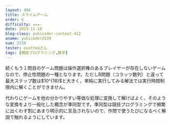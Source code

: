 ```yaml
---
layout: 404
title: スライムゲーム
order: G
difficulty: ★★★☆
date: 2023-11-10
blog-class: yukicoder-contest-412
aname: yukicoder2539
num: 2539
tester: ecotteaさん
tags: [競技プログラミング,数学]
---
```


<p>
続くもう１問目のゲーム問題は操作選択権のあるプレイヤーが存在しないゲームなので、停止性問題の一種となります。ただしB問題（コラッツ数列）と違って最大ステップ数は$10^{18}$と大きく、単純に実行してみる解法では実行時間制限内に解くことができません。
</p>
<p>
代わりにゲームを他の分かりやすい等価な処理に変換して解けばよく、そのような変換をより一般化した概念が準同型です。準同型は競技プログラミングで頻繁に出くわす割にあまり明示的に言及されないので、作問で使うたびになるべく解説で触れるようにしています。
</p>
